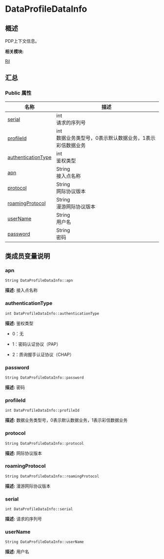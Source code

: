 # DataProfileDataInfo


## 概述

PDP上下文信息。

**相关模块:**

[Ril](_ril.md)


## 汇总


### Public 属性

  | 名称 | 描述 | 
| -------- | -------- |
| [serial](#serial) | int<br/>请求的序列号&nbsp; | 
| [profileId](#profileid) | int<br/>数据业务类型号，0表示默认数据业务，1表示彩信数据业务&nbsp; | 
| [authenticationType](#authenticationtype) | int<br/>鉴权类型 | 
| [apn](#apn) | String<br/>接入点名称&nbsp; | 
| [protocol](#protocol) | String<br/>网际协议版本&nbsp; | 
| [roamingProtocol](#roamingprotocol) | String<br/>漫游网际协议版本&nbsp; | 
| [userName](#username) | String<br/>用户名&nbsp; | 
| [password](#password) | String<br/>密码&nbsp; | 


## 类成员变量说明


### apn

  
```
String DataProfileDataInfo::apn
```
**描述:**
接入点名称


### authenticationType

  
```
int DataProfileDataInfo::authenticationType
```
**描述:**
鉴权类型

- 0：无

- 1：密码认证协议（PAP）

- 2：质询握手认证协议（CHAP） 


### password

  
```
String DataProfileDataInfo::password
```
**描述:**
密码


### profileId

  
```
int DataProfileDataInfo::profileId
```
**描述:**
数据业务类型号，0表示默认数据业务，1表示彩信数据业务


### protocol

  
```
String DataProfileDataInfo::protocol
```
**描述:**
网际协议版本


### roamingProtocol

  
```
String DataProfileDataInfo::roamingProtocol
```
**描述:**
漫游网际协议版本


### serial

  
```
int DataProfileDataInfo::serial
```
**描述:**
请求的序列号


### userName

  
```
String DataProfileDataInfo::userName
```
**描述:**
用户名
